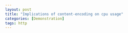 ```yaml
---
layout: post
title: "Implications of content-encoding on cpu usage"
categories: [Demonstration]
tags: http
---
```

